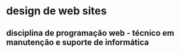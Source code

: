 # design de web sites
## disciplina de programação web - técnico em manutenção e suporte de informática  
